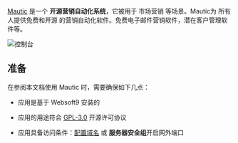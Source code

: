 [Mautic](https://www.mautic.org/) 是一个 **开源营销自动化系统**，它被用于 市场营销  等场景。Mautic为 所有人提供免费和开源 的营销自动化软件。免费电子邮件营销软件，潜在客户管理软件等。


![控制台](https://libs.websoft9.com/Websoft9/DocsPicture/zh/mautic/mautic-gui-websoft9.jpg)


## 准备

在参阅本文档使用 Mautic 时，需要确保如下几点：

- 应用是基于 Websoft9 安装的

- 应用的用途符合 [GPL-3.0](https://opensource.org/licenses/GPL-3.0) 开源许可协议

- 应用具备访问条件：[配置域名](./guide/appsetdomain) 或 **服务器安全组**开启网外端口